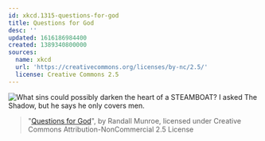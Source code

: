 ```yaml
---
id: xkcd.1315-questions-for-god
title: Questions for God
desc: ''
updated: 1616186984400
created: 1389340800000
sources:
  name: xkcd
  url: 'https://creativecommons.org/licenses/by-nc/2.5/'
  license: Creative Commons 2.5
---
```

![What sins could possibly darken the heart of a STEAMBOAT? I asked The Shadow, but he says he only covers men.](https://imgs.xkcd.com/comics/questions_for_god.png)
> "[Questions for God](https://xkcd.com/1315/)", by Randall Munroe, licensed under Creative Commons Attribution-NonCommercial 2.5 License
